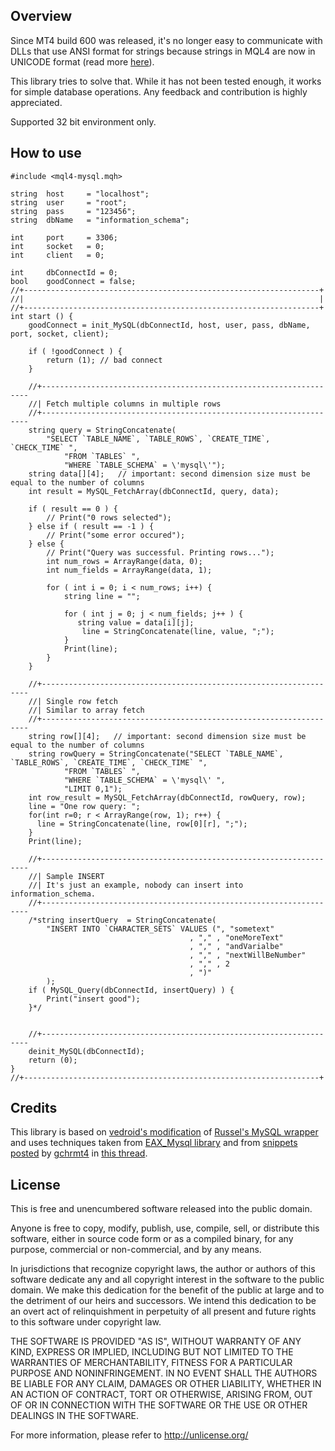 Overview
--------

Since MT4 build 600 was released, it's no longer easy to communicate with DLLs
that use ANSI format for strings because strings in MQL4 are now in UNICODE
format (read more [here](http://forum.mql4.com/60555)).

This library tries to solve that. While it has not been tested enough, it works
for simple database operations. Any feedback and contribution is highly
appreciated.

Supported 32 bit environment only.

How to use
----------

```
#include <mql4-mysql.mqh>

string  host     = "localhost";
string  user     = "root";
string  pass     = "123456";
string  dbName   = "information_schema";

int     port     = 3306;
int     socket   = 0;
int     client   = 0;

int     dbConnectId = 0;
bool    goodConnect = false;
//+------------------------------------------------------------------+
//|                                                                  |
//+------------------------------------------------------------------+
int start () {
    goodConnect = init_MySQL(dbConnectId, host, user, pass, dbName, port, socket, client);
    
    if ( !goodConnect ) {
        return (1); // bad connect
    }

    //+-------------------------------------------------------------------
    //| Fetch multiple columns in multiple rows
    //+-------------------------------------------------------------------    
    string query = StringConcatenate(
        "SELECT `TABLE_NAME`, `TABLE_ROWS`, `CREATE_TIME`, `CHECK_TIME` ",
            "FROM `TABLES` ",
            "WHERE `TABLE_SCHEMA` = \'mysql\'");
    string data[][4];   // important: second dimension size must be equal to the number of columns
    int result = MySQL_FetchArray(dbConnectId, query, data);
    
    if ( result == 0 ) {
        // Print("0 rows selected");
    } else if ( result == -1 ) {
        // Print("some error occured");
    } else {
        // Print("Query was successful. Printing rows...");
        int num_rows = ArrayRange(data, 0);
        int num_fields = ArrayRange(data, 1);
        
        for ( int i = 0; i < num_rows; i++) {
            string line = "";
            
            for ( int j = 0; j < num_fields; j++ ) {
               string value = data[i][j];
                line = StringConcatenate(line, value, ";");
            }
            Print(line);
        }
    }
    
    //+-------------------------------------------------------------------
    //| Single row fetch
    //| Similar to array fetch
    //+-------------------------------------------------------------------
    string row[][4];   // important: second dimension size must be equal to the number of columns
    string rowQuery = StringConcatenate("SELECT `TABLE_NAME`, `TABLE_ROWS`, `CREATE_TIME`, `CHECK_TIME` ",
            "FROM `TABLES` ",
            "WHERE `TABLE_SCHEMA` = \'mysql\' ",
            "LIMIT 0,1");
    int row_result = MySQL_FetchArray(dbConnectId, rowQuery, row);
    line = "One row query: ";
    for(int r=0; r < ArrayRange(row, 1); r++) {
      line = StringConcatenate(line, row[0][r], ";");
    }
    Print(line);
    
    //+-------------------------------------------------------------------
    //| Sample INSERT
    //| It's just an example, nobody can insert into information_schema.
    //+-------------------------------------------------------------------
    /*string insertQuery  = StringConcatenate(
        "INSERT INTO `CHARACTER_SETS` VALUES (", "sometext"
                                        , "," , "oneMoreText"
                                        , "," , "andVarialbe"
                                        , "," , "nextWillBeNumber"
                                        , "," , 2
                                        , ")"
        );
    if ( MySQL_Query(dbConnectId, insertQuery) ) {
        Print("insert good");
    }*/
    
    
    //+-------------------------------------------------------------------
    deinit_MySQL(dbConnectId);
    return (0);
}
//+------------------------------------------------------------------+
```

Credits
-------

This library is based on [vedroid's modification](http://codebase.mql4.com/8122)
of [Russel's MySQL wrapper](http://codebase.mql4.com/5040) and
uses techniques taken from [EAX_Mysql library](http://www.mql5.com/en/code/855)
and from [snippets](http://forum.mql4.com/60608#903608)
[posted](http://forum.mql4.com/60708#905036) by
[gchrmt4](http://www.mql4.com/users/gchrmt4) in
[this thread](http://forum.mql4.com/60708).

License
-------

This is free and unencumbered software released into the public domain.

Anyone is free to copy, modify, publish, use, compile, sell, or
distribute this software, either in source code form or as a compiled
binary, for any purpose, commercial or non-commercial, and by any
means.

In jurisdictions that recognize copyright laws, the author or authors
of this software dedicate any and all copyright interest in the
software to the public domain. We make this dedication for the benefit
of the public at large and to the detriment of our heirs and
successors. We intend this dedication to be an overt act of
relinquishment in perpetuity of all present and future rights to this
software under copyright law.

THE SOFTWARE IS PROVIDED "AS IS", WITHOUT WARRANTY OF ANY KIND,
EXPRESS OR IMPLIED, INCLUDING BUT NOT LIMITED TO THE WARRANTIES OF
MERCHANTABILITY, FITNESS FOR A PARTICULAR PURPOSE AND NONINFRINGEMENT.
IN NO EVENT SHALL THE AUTHORS BE LIABLE FOR ANY CLAIM, DAMAGES OR
OTHER LIABILITY, WHETHER IN AN ACTION OF CONTRACT, TORT OR OTHERWISE,
ARISING FROM, OUT OF OR IN CONNECTION WITH THE SOFTWARE OR THE USE OR
OTHER DEALINGS IN THE SOFTWARE.

For more information, please refer to [<http://unlicense.org/>](http://unlicense.org)
